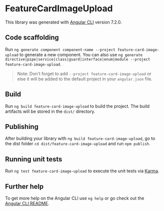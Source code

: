 # FeatureCardImageUpload

This library was generated with [Angular CLI](https://github.com/angular/angular-cli) version 7.2.0.

## Code scaffolding

Run `ng generate component component-name --project feature-card-image-upload` to generate a new component. You can also use `ng generate directive|pipe|service|class|guard|interface|enum|module --project feature-card-image-upload`.

> Note: Don't forget to add `--project feature-card-image-upload` or else it will be added to the default project in your `angular.json` file.

## Build

Run `ng build feature-card-image-upload` to build the project. The build artifacts will be stored in the `dist/` directory.

## Publishing

After building your library with `ng build feature-card-image-upload`, go to the dist folder `cd dist/feature-card-image-upload` and run `npm publish`.

## Running unit tests

Run `ng test feature-card-image-upload` to execute the unit tests via [Karma](https://karma-runner.github.io).

## Further help

To get more help on the Angular CLI use `ng help` or go check out the [Angular CLI README](https://github.com/angular/angular-cli/blob/master/README.md).
